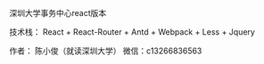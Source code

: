 深圳大学事务中心react版本

技术栈：
	React + React-Router + Antd + Webpack + Less + Jquery 

作者：
	陈小俊（就读深圳大学）
	微信：c13266836563